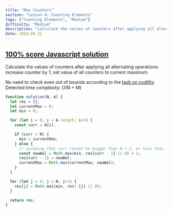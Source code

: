 ```yaml
---
title: "Max Counters"
section: "Lesson 4: Counting Elements"
tags: ["Counting Elements", "Medium"]
difficulty: "Medium"
description: "Calculate the values of counters after applying all alternating operations"
date: 2024-04-21
---
```


## [100% score Javascript solution](https://app.codility.com/demo/results/trainingAWZUTH-REX/)

Calculate the values of counters after applying all alternating operations: increase counter by 1; set value of all counters to current maximum.

No need to check even out of bounds according to the [task on codility](https://app.codility.com/programmers/lessons/4-counting_elements/max_counters/). Detected time complexity: O(N + M)

```javascript
function solution(N, A) {
  let res = [];
  let currentMax = 0;
  let min = 0;

  for (let i = 0; i < A.length; i++) {
    const curr = A[i];

    if (curr > N) {
      min = currentMax;
    } else {
      // assuming that curr cannot be bigger than N + 1, or less than 1, otherwise would need additional checks
      const newWal = Math.max(min, res[curr - 1] || 0) + 1;
      res[curr - 1] = newWal;
      currentMax = Math.max(currentMax, newWal);
    }
  }

  for (let j = 0; j < N; j++) {
    res[j] = Math.max(min, res?.[j] || 0);
  }

  return res;
}
```
